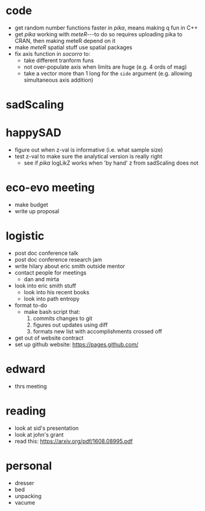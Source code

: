 # code

- get random number functions faster in *pika*, means making q fun in C++
- get *pika* working with *meteR*---to do so requires uploading pika to CRAN, then making meteR depend on it
- make *meteR* spatial stuff use spatial packages
- fix axis function in *socorro* to:
    - take different tranform funs
    - not over-populate axis when limits are huge (e.g. 4 ords of mag)
    - take a vector more than 1 long for the `side` argument (e.g. allowing simultaneous axis addition)


# sadScaling

# happySAD

- figure out when z-val is informative (i.e. what sample size)
- test z-val to make sure the analytical version is really right 
    - see if *pika* logLikZ works when 'by hand' z from sadScaling does not

# eco-evo meeting
- make budget
- write up proposal

# logistic

- post doc conference talk
- post doc conference research jam
- write hilary about eric smith outside mentor
- contact people for meetings
    - dan and mirta
- look into eric smith stuff
    - look into his recent books
    - look into path entropy
- format to-do
    - make bash script that:
        1. commits changes to git
        2. figures out updates using diff
        3. formats new list with accomplishments crossed off
- get out of website contract
- set up github website: https://pages.github.com/

# edward
- thrs meeting

# reading
- look at sid's presentation
- look at john's grant
- read this: https://arxiv.org/pdf/1608.08995.pdf

# personal
- dresser
- bed
- unpacking
- vacume
